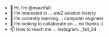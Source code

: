 - 👋 Hi, I’m @maurifalt
- 👀 I’m interested in ... ww2 aviation history
- 🌱 I’m currently learning ... computer engineer
- 💞️ I’m looking to collaborate on ... no thanks :)
- 📫 How to reach me ... instagram: _falt_34

<!---
maurifalt/maurifalt is a ✨ special ✨ repository because its `README.md` (this file) appears on your GitHub profile.
You can click the Preview link to take a look at your changes.
--->
